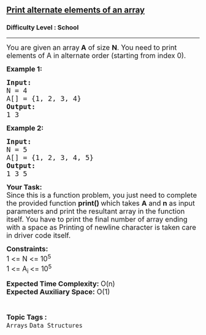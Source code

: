 <h2><a href="https://www.geeksforgeeks.org/problems/print-alternate-elements-of-an-array/1?page=1&category=Arrays,Strings&difficulty=School,Basic&status=unsolved&sortBy=submissions">Print alternate elements of an array</a></h2><h3>Difficulty Level : School</h3><hr><div class="problems_problem_content__Xm_eO"><p><span style="font-size: 18px;">You are given an array<strong> A</strong> of size <strong>N</strong>. You need to print elements of A in alternate order (starting from index 0).</span></p>
<p><span style="font-size: 18px;"><strong>Example 1:</strong></span></p>
<pre><span style="font-size: 18px;"><strong>Input:
</strong>N = 4
A[] = {1, 2, 3, 4}<strong>
Output:</strong></span>
<span style="font-size: 18px;">1 3</span>
</pre>
<p><span style="font-size: 18px;"><strong>Example 2:</strong></span></p>
<pre><span style="font-size: 18px;"><strong>Input:
</strong>N = 5
A[] = {1, 2, 3, 4, 5}<strong>
Output:
</strong>1 3 5</span>
</pre>
<p><strong><span style="font-size: 18px;">Your Task:</span></strong><br><span style="font-size: 18px;">Since this is a function problem, you just need to complete the provided function <strong>print()&nbsp;</strong>which takes <strong>A</strong> and <strong>n</strong> as input parameters and print the resultant array in the function itself. You have to print the final number of array ending with a space as Printing of newline character is taken care in driver code itself.</span></p>
<p><span style="font-size: 18px;"><strong>Constraints:</strong></span><br><span style="font-size: 18px;">1 &lt;= N &lt;= 10<sup>5</sup></span><br><span style="font-size: 18px;">1 &lt;= A<sub>i </sub>&lt;= 10<sup>5</sup></span></p>
<p><strong><span style="font-size: 18px;">Expected Time Complexity: </span></strong><span style="font-size: 18px;">O(n)</span><br><strong><span style="font-size: 18px;">Expected Auxiliary Space:</span></strong><span style="font-size: 18px;"> O(1)</span></p></div><br><p><span style=font-size:18px><strong>Topic Tags : </strong><br><code>Arrays</code>&nbsp;<code>Data Structures</code>&nbsp;